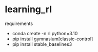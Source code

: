 # learning_rl

requirements
- conda create -n rl python=3.10
- pip install gymnasium[classic-control]
- pip install stable_baselines3

